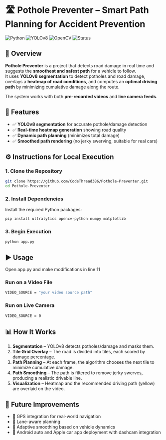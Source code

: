 # 🛣️ Pothole Preventer – Smart Path Planning for Accident Prevention

![Python](https://img.shields.io/badge/Python-3.9%2B-blue?logo=python)
![YOLOv8](https://img.shields.io/badge/YOLOv8-Segmentation-orange?logo=ultralytics)
![OpenCV](https://img.shields.io/badge/OpenCV-Computer%20Vision-green?logo=opencv)
![Status](https://img.shields.io/badge/Status-Active-success)



## 📌 Overview

**Pothole Preventer** is a project that detects road damage in real time and suggests the **smoothest and safest path** for a vehicle to follow.  
It uses **YOLOv8 segmentation** to detect potholes and road damage, overlays a **heatmap of road conditions**, and computes an **optimal driving path** by minimizing cumulative damage along the route.

The system works with both **pre-recorded videos** and **live camera feeds**.



## 🚀 Features

- ✅ **YOLOv8 segmentation** for accurate pothole/damage detection
- ✅ **Real-time heatmap generation** showing road quality
- ✅ **Dynamic path planning** (minimizes total damage)
- ✅ **Smoothed path rendering** (no jerky swerving, suitable for real cars)



## ⚙️ Instructions for Local Execution

### 1. Clone the Repository

```bash
git clone https://github.com/CodeThread386/Pothole-Preventer.git
cd Pothole-Preventer
```

### 2. Install Dependencies

Install the required Python packages:

```bash
pip install ultralytics opencv-python numpy matplotlib
```

### 3. Begin Execution 
```bash
python app.py
```


## ▶️ Usage

Open app.py and make modifications in line 11

### Run on a Video File

```bash
VIDEO_SOURCE = "your video source path"
```

### Run on Live Camera

```bash
VIDEO_SOURCE = 0
```


## 📊 How It Works

1. **Segmentation** – YOLOv8 detects potholes/damage and masks them.
2. **Tile Grid Overlay** – The road is divided into tiles, each scored by damage percentage.
3. **Path Planning** – At each frame, the algorithm chooses the next tile to minimize cumulative damage.
4. **Path Smoothing** – The path is filtered to remove jerky swerves, producing a realistic drivable line.
5. **Visualization** – Heatmap and the recommended driving path (yellow) are overlaid on the video.



## 🔮 Future Improvements

- 📍 GPS integration for real-world navigation
- 🚗 Lane-aware planning
- 🧠 Adaptive smoothing based on vehicle dynamics
- 📱 Android auto and Apple car app deployment with dashcam integration
